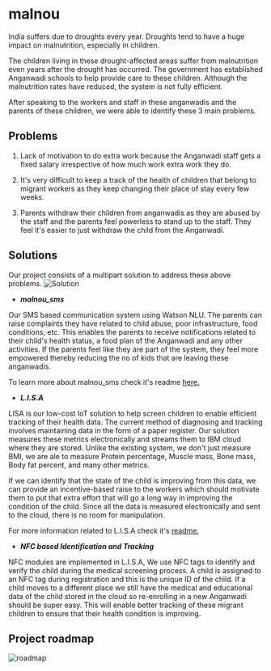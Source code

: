 # malnou

India suffers due to droughts every year. Droughts tend to have a huge impact on malnutrition, especially in children.

The children living in these drought-affected areas suffer from malnutrition even years after the drought has occurred. The government has established Anganwadi schools to help provide care to these children. Although the malnutrition rates have reduced, the system is not fully efficient. 

After speaking to the workers and staff in these anganwadis and the parents of these children, we were able to identify these 3 main problems.

## Problems

1. Lack of motivation to do extra work because the Anganwadi staff gets a fixed salary irrespective of how much work extra work they do.

2. It's very difficult to keep a track of the health of children that belong to migrant workers as they keep changing their place of stay every few weeks.

3. Parents withdraw their children from anganwadis as they are abused by the staff and the parents feel powerless to stand up to the staff. They feel it's easier to just withdraw the child from the Anganwadi.

## Solutions

Our project consists of a multipart solution to address these above problems.
![Solution](https://github.com/malnou-org/malnou/blob/master/images/solution.jpg)

* ***malnou_sms*** 

Our SMS based communication system using Watson NLU. The parents can raise complaints they have related to child abuse, poor infrastructure, food conditions, etc. This enables the parents to receive notifications related to their child's health status, a food plan of the Anganwadi and any other activities. If the parents feel like they are part of the system, they feel more empowered thereby reducing the no of kids that are leaving these anganwadis.

To learn more about malnou_sms check it's readme [here.](https://github.com/malnou-org/malnou/blob/master/malnou_sms/README.md)

* ***L.I.S.A*** 

LISA is our low-cost IoT solution to help screen children to enable efficient tracking of their health data. The current method of diagnosing and tracking involves maintaining data in the form of a paper register. Our solution measures these metrics electronically and streams them to IBM cloud where they are stored. Unlike the existing system, we don't just measure BMI, we are ale to measure Protein percentage, Muscle mass, Bone mass, Body fat percent, and many other metrics. 

If we can identify that the state of the child is improving from this data, we can provide an incentive-based raise to the workers which should motivate them to put that extra effort that will go a long way in improving the condition of the child. Since all the data is measured electronically and sent to the cloud, there is no room for manipulation.

For more information related to L.I.S.A check it's [readme.](https://github.com/malnou-org/malnou/blob/master/L.I.S.A/README.md)

* ***NFC based Identification and Tracking***

NFC modules are implemented in L.I.S.A, We use NFC tags to identify and verify the child during the medical screening process. A child is assigned to an NFC tag during registration and this is the unique ID of the child. If a child moves to a different place we still have the medical and educational data of the child stored in the cloud so re-enrolling in a new Anganwadi should be super easy. This will enable better tracking of these migrant children to ensure that their health condition is improving. 

## Project roadmap
![roadmap](https://github.com/malnou-org/malnou/blob/master/images/screencapture-infograph-venngage-edit-b3669ab5-45d1-4e6f-87da-0b867703503b-2019-07-29-22_27_46.png)

